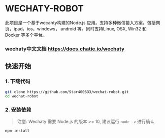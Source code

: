 # WECHATY-ROBOT

此项目是一个基于wecahty构建的Node.js 应用。支持多种微信接入方案，包括网页，ipad，ios，windows， android 等。同时支持Linux, OSX, Win32 和 Docker 等多个平台。

### wechaty中文文档 <https://docs.chatie.io/wechaty>

## 快速开始

### 1. 下载代码
```sh
git clone https://github.com/Star400633/wechat-robot.git
cd wechat-robot
```

### 2. 安装依赖
> 注意: Wechaty 需要 Node.js 的版本 >= 10, 建议运行 `node -v` 进行确认

```sh
npm install
```

